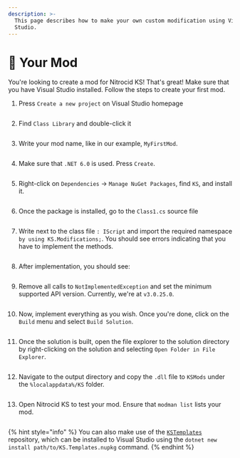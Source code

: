 ```yaml
---
description: >-
  This page describes how to make your own custom modification using Visual
  Studio.
---
```


# 🧪 Your Mod

You're looking to create a mod for Nitrocid KS! That's great! Make sure that you have Visual Studio installed. Follow the steps to create your first mod.

1.  Press `Create a new project` on Visual Studio homepage

    <figure><img src="../../../.gitbook/assets/image (65).png" alt=""><figcaption></figcaption></figure>
2.  Find `Class Library` and double-click it

    <figure><img src="../../../.gitbook/assets/image (41).png" alt=""><figcaption></figcaption></figure>
3.  Write your mod name, like in our example, `MyFirstMod`.

    <figure><img src="../../../.gitbook/assets/image (55).png" alt=""><figcaption></figcaption></figure>
4.  Make sure that `.NET 6.0` is used. Press `Create`.

    <figure><img src="../../../.gitbook/assets/image (43) (1).png" alt=""><figcaption></figcaption></figure>
5.  Right-click on `Dependencies` -> `Manage NuGet Packages`, find `KS`, and install it.

    <figure><img src="../../../.gitbook/assets/image (12).png" alt=""><figcaption></figcaption></figure>
6.  Once the package is installed, go to the `Class1.cs` source file

    <figure><img src="../../../.gitbook/assets/image (46).png" alt=""><figcaption></figcaption></figure>
7.  Write next to the class file `: IScript` and import the required namespace `by using KS.Modifications;`. You should see errors indicating that you have to implement the methods.

    <figure><img src="../../../.gitbook/assets/image (36).png" alt=""><figcaption></figcaption></figure>
8.  After implementation, you should see:

    <figure><img src="../../../.gitbook/assets/image (28).png" alt=""><figcaption></figcaption></figure>
9.  Remove all calls to `NotImplementedException` and set the minimum supported API version. Currently, we're at `v3.0.25.0`.

    <figure><img src="../../../.gitbook/assets/image (10).png" alt=""><figcaption></figcaption></figure>
10. Now, implement everything as you wish. Once you're done, click on the `Build` menu and select `Build Solution`.

    <div align="left">

    <figure><img src="../../../.gitbook/assets/image (4) (1).png" alt=""><figcaption></figcaption></figure>

    </div>
11. Once the solution is built, open the file explorer to the solution directory by right-clicking on the solution and selecting `Open Folder in File Explorer`.

    <div align="left">

    <figure><img src="../../../.gitbook/assets/image (71).png" alt=""><figcaption></figcaption></figure>

    </div>
12. Navigate to the output directory and copy the `.dll` file to `KSMods` under the `%localappdata%/KS` folder.

    <figure><img src="../../../.gitbook/assets/image (29) (1).png" alt=""><figcaption></figcaption></figure>
13. Open Nitrocid KS to test your mod. Ensure that `modman list` lists your mod.

    <figure><img src="../../../.gitbook/assets/image (68).png" alt=""><figcaption></figcaption></figure>

{% hint style="info" %}
You can also make use of the [`KSTemplates`](https://github.com/Aptivi/KSTemplates) repository, which can be installed to Visual Studio using the `dotnet new install path/to/KS.Templates.nupkg` command.
{% endhint %}
